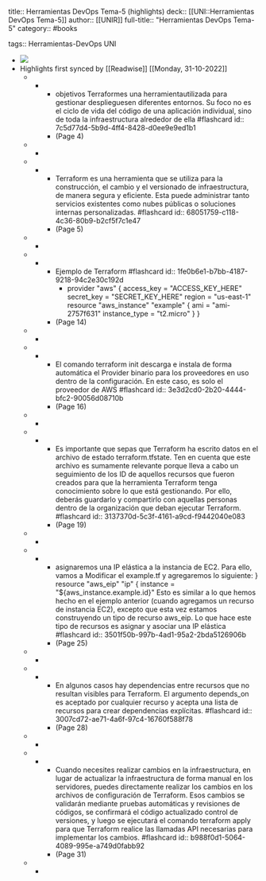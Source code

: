 title:: Herramientas DevOps Tema-5 (highlights)
deck:: [[UNI::Herramientas DevOps Tema-5]]
author:: [[UNIR]]
full-title:: "Herramientas DevOps Tema-5"
category:: #books

tags:: Herramientas-DevOps UNI

- ![](https://readwise-assets.s3.amazonaws.com/media/uploaded_book_covers/profile_22942/936d2bf0-976b-448c-89a2-1b0daff285b9.jpg)
- Highlights first synced by [[Readwise]] [[Monday, 31-10-2022]]
	- -
		- objetivos Terraformes  una  herramientautilizada  para  gestionar  desplieguesen  diferentes entornos. Su foco no es el ciclo de vida del código de una aplicación individual, sino de toda la infraestructura alrededor de ella #flashcard
		  id:: 7c5d77d4-5b9d-4ff4-8428-d0ee9e9ed1b1
		- (Page 4)
	- -
	- -
		- Terraform es una herramienta que se utiliza para la construcción, el cambio y el versionado de infraestructura, de manera segura y eficiente. Esta puede administrar tanto servicios existentes como nubes públicas o soluciones internas personalizadas. #flashcard
		  id:: 68051759-c118-4c36-80b9-b2cf5f7c1e47
		- (Page 5)
	- -
	- -
		- Ejemplo de Terraform #flashcard
		  id:: 1fe0b6e1-b7bb-4187-9218-94c2e30c192d
			- provider "aws" {  access_key = "ACCESS_KEY_HERE"  secret_key = "SECRET_KEY_HERE"  region = "us-east-1" resource "aws_instance" "example" {  ami = "ami-2757f631"  instance_type = "t2.micro" }  }
		- (Page 14)
	- -
	- -
		- El  comando  terraform  init descarga  e  instala  de  forma  automática  el Provider binario para los proveedores en uso dentro de la configuración. En este caso, es solo el proveedor de AWS #flashcard
		  id:: 3e3d2cd0-2b20-4444-bfc2-90056d08710b
		- (Page 16)
	- -
	- -
		- Es  importante  que  sepas  que  Terraform  ha  escrito  datos  en  el  archivo  de  estado terraform.tfstate. Ten en cuenta que este archivo es sumamente relevante porque lleva a cabo un seguimiento de los ID de aquellos recursos que fueron creados para que la herramienta Terraform tenga conocimiento sobre lo que está gestionando. Por ello,  deberás  guardarlo  y  compartirlo  con  aquellas  personas  dentro  de  la organización que deban ejecutar Terraform. #flashcard
		  id:: 3137370d-5c3f-4161-a9cd-f9442040e083
		- (Page 19)
	- -
	- -
		- asignaremos  una  IP  elástica  a  la instancia  de  EC2.  Para  ello,  vamos  a  Modificar  el  example.tf  y  agregaremos  lo siguiente: } resource "aws_eip" "ip" { instance = "${aws_instance.example.id}"   Esto es similar a lo que hemos hecho en el ejemplo anterior (cuando agregamos un recurso de  instancia  EC2), excepto que  esta  vez estamos  construyendo un  tipo de recurso aws_eip. Lo que hace este tipo de recursos es asignar y asociar una IP elástica #flashcard
		  id:: 3501f50b-997b-4ad1-95a2-2bda5126906b
		- (Page 25)
	- -
	- -
		- En algunos casos hay dependencias entre recursos que no resultan visibles para Terraform. El argumento depends_on es aceptado por cualquier recurso y acepta una lista de recursos para crear dependencias explícitas. #flashcard
		  id:: 3007cd72-ae71-4a6f-97c4-16760f588f78
		- (Page 28)
	- -
	- -
		- Cuando  necesites  realizar  cambios  en  la  infraestructura,  en  lugar  de  actualizar  la infraestructura de forma manual en los servidores, puedes directamente realizar los cambios en  los  archivos de  configuración de  Terraform.  Esos  cambios  se validarán mediante  pruebas  automáticas  y  revisiones  de  códigos,  se  confirmará  el  código actualizado control de versiones, y luego se ejecutará el comando terraform apply para  que  Terraform  realice  las  llamadas  API  necesarias  para  implementar  los cambios. #flashcard
		  id:: b988f0d1-5064-4089-995e-a749d0fabb92
		- (Page 31)
	- -